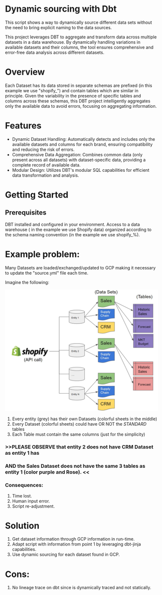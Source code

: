 # Dynamic sourcing with Dbt
This script shows a way to dynamically source different data sets without the need to bring explicit naming to the data sources.

This project leverages DBT to aggregate and transform data across multiple datasets in a data warehouse. By dynamically handling variations in available datasets and their columns, the tool ensures comprehensive and error-free data analysis across different datasets.

# Overview
Each Dataset has its data stored in separate schemas are prefixed (in this example we use "shopify_") and contain tables which are similar in principle. Given the variability in the presence of specific tables and columns across these schemas, this DBT project intelligently aggregates only the available data to avoid errors, focusing on aggregating information.

# Features
- Dynamic Dataset Handling: Automatically detects and includes only the available datasets and columns for each brand, ensuring compatibility and reducing the risk of errors.
- Comprehensive Data Aggregation: Combines common data (only present across all datasets) with dataset-specific data, providing a complete record of available data.
- Modular Design: Utilizes DBT's modular SQL capabilities for efficient data transformation and analysis.

# Getting Started
## Prerequisites
DBT installed and configured in your environment.
Access to a data warehouse ( in the example we use Shopify data) organized according to the schema naming convention (in the example we use shopify_%).

# Example problem:
Many Datasets are loaded/exchanged/updated to GCP making it necessary to update the "source.yml" file each time.

Imagine the following:

<img src="images/db2.jpg" width="600" />

1) Every entity (grey) has their own Datasets (colorful sheets in the middle)
2) Every Dataset (colorful sheets) could have OR NOT the *STANDARD* tables
3) Each Table must contain the same columns (just for the simplicity)

### >>PLEASE OBSERVE that entity 2 does not have CRM Dataset as entity 1 has 

###  AND the Sales Dataset does not have the same 3 tables as entity 1 (color purple and Rose). <<



### Consequences:
1) Time lost.
2) Human input error.
3) Script re-adjustment.

# Solution 

1) Get dataset information through GCP information in run-time.
2) Adapt script with information from point 1 by leveraging dbt-jinja capabilities.
3) Use dynamic sourcing for each dataset found in GCP.

# Cons:
1) No lineage trace on dbt since is dynamically traced and not statically.
